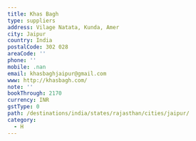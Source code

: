 ```yaml
---
title: Khas Bagh
type: suppliers
address: Vilage Natata, Kunda, Amer
city: Jaipur
country: India
postalCode: 302 028
areaCode: ''
phone: ''
mobile: .nan
email: khasbaghjaipur@gmail.com
www: http://khasbagh.com/
note: ''
bookThrough: 2170
currency: INR
gstType: 0
path: /destinations/india/states/rajasthan/cities/jaipur/
category:
  - H
---
```


